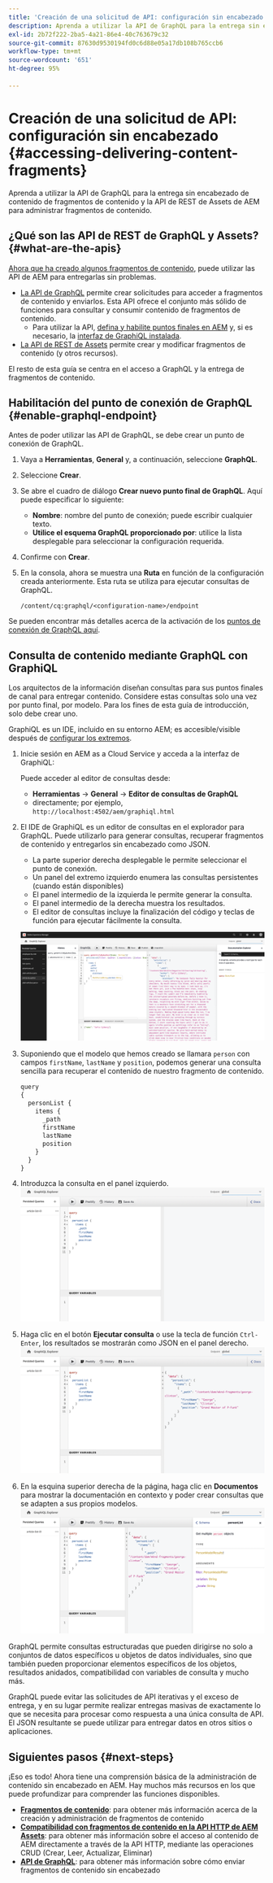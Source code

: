 ```yaml
---
title: 'Creación de una solicitud de API: configuración sin encabezado'
description: Aprenda a utilizar la API de GraphQL para la entrega sin encabezado de contenido de fragmentos de contenido y la API de REST de Assets de AEM para administrar fragmentos de contenido.
exl-id: 2b72f222-2ba5-4a21-86e4-40c763679c32
source-git-commit: 87630d9530194fd0c6d88e05a17db108b765ccb6
workflow-type: tm+mt
source-wordcount: '651'
ht-degree: 95%

---
```


# Creación de una solicitud de API: configuración sin encabezado {#accessing-delivering-content-fragments}

Aprenda a utilizar la API de GraphQL para la entrega sin encabezado de contenido de fragmentos de contenido y la API de REST de Assets de AEM para administrar fragmentos de contenido.

## ¿Qué son las API de REST de GraphQL y Assets? {#what-are-the-apis}

[Ahora que ha creado algunos fragmentos de contenido,](create-content-fragment.md) puede utilizar las API de AEM para entregarlas sin problemas.

* [La API de GraphQL](/help/headless/graphql-api/content-fragments.md) permite crear solicitudes para acceder a fragmentos de contenido y enviarlos. Esta API ofrece el conjunto más sólido de funciones para consultar y consumir contenido de fragmentos de contenido.
   * Para utilizar la API, [defina y habilite puntos finales en AEM](/help/headless/graphql-api/graphql-endpoint.md) y, si es necesario, la [interfaz de GraphiQL instalada](/help/headless/graphql-api/graphiql-ide.md).
* [La API de REST de Assets](/help/assets/content-fragments/assets-api-content-fragments.md) permite crear y modificar fragmentos de contenido (y otros recursos).

El resto de esta guía se centra en el acceso a GraphQL y la entrega de fragmentos de contenido.

## Habilitación del punto de conexión de GraphQL {#enable-graphql-endpoint}

Antes de poder utilizar las API de GraphQL, se debe crear un punto de conexión de GraphQL.

1. Vaya a **Herramientas**, **General** y, a continuación, seleccione **GraphQL**.
1. Seleccione **Crear**.
1. Se abre el cuadro de diálogo **Crear nuevo punto final de GraphQL**. Aquí puede especificar lo siguiente:
   * **Nombre**: nombre del punto de conexión; puede escribir cualquier texto.
   * **Utilice el esquema GraphQL proporcionado por**: utilice la lista desplegable para seleccionar la configuración requerida.
1. Confirme con **Crear**.
1. En la consola, ahora se muestra una **Ruta** en función de la configuración creada anteriormente. Esta ruta se utiliza para ejecutar consultas de GraphQL.

   ```
   /content/cq:graphql/<configuration-name>/endpoint
   ```

Se pueden encontrar más detalles acerca de la activación de los [puntos de conexión de GraphQL aquí](/help/headless/graphql-api/graphql-endpoint.md).

## Consulta de contenido mediante GraphQL con GraphiQL

Los arquitectos de la información diseñan consultas para sus puntos finales de canal para entregar contenido. Considere estas consultas solo una vez por punto final, por modelo. Para los fines de esta guía de introducción, solo debe crear uno.

GraphiQL es un IDE, incluido en su entorno AEM; es accesible/visible después de [configurar los extremos](#enable-graphql-endpoint).

1. Inicie sesión en AEM as a Cloud Service y acceda a la interfaz de GraphiQL:

   Puede acceder al editor de consultas desde:

   * **Herramientas** -> **General** -> **Editor de consultas de GraphQL**
   * directamente; por ejemplo, `http://localhost:4502/aem/graphiql.html`

1. El IDE de GraphiQL es un editor de consultas en el explorador para GraphQL. Puede utilizarlo para generar consultas, recuperar fragmentos de contenido y entregarlos sin encabezado como JSON.
   * La parte superior derecha desplegable le permite seleccionar el punto de conexión.
   * Un panel del extremo izquierdo enumera las consultas persistentes (cuando están disponibles)
   * El panel intermedio de la izquierda le permite generar la consulta.
   * El panel intermedio de la derecha muestra los resultados.
   * El editor de consultas incluye la finalización del código y teclas de función para ejecutar fácilmente la consulta.

   ![Editor de GraphiQL](../assets/graphiql.png)

1. Suponiendo que el modelo que hemos creado se llamara `person` con campos `firstName`, `lastName` y `position`, podemos generar una consulta sencilla para recuperar el contenido de nuestro fragmento de contenido.

   ```text
   query 
   {
     personList {
       items {
         _path
         firstName
         lastName
         position
       }
     }
   }
   ```

1. Introduzca la consulta en el panel izquierdo.
   ![Consulta de GraphiQL](../assets/graphiql-query.png)

1. Haga clic en el botón **Ejecutar consulta** o use la tecla de función `Ctrl-Enter`, los resultados se mostrarán como JSON en el panel derecho.
   ![Resultados de GraphiQL](../assets/graphiql-results.png)

1. En la esquina superior derecha de la página, haga clic en **Documentos** para mostrar la documentación en contexto y poder crear consultas que se adapten a sus propios modelos.
   ![Documentación de GraphiQL](../assets/graphiql-documentation.png)

GraphQL permite consultas estructuradas que pueden dirigirse no solo a conjuntos de datos específicos u objetos de datos individuales, sino que también pueden proporcionar elementos específicos de los objetos, resultados anidados, compatibilidad con variables de consulta y mucho más.

GraphQL puede evitar las solicitudes de API iterativas y el exceso de entrega, y en su lugar permite realizar entregas masivas de exactamente lo que se necesita para procesar como respuesta a una única consulta de API. El JSON resultante se puede utilizar para entregar datos en otros sitios o aplicaciones.

## Siguientes pasos {#next-steps}

¡Eso es todo! Ahora tiene una comprensión básica de la administración de contenido sin encabezado en AEM. Hay muchos más recursos en los que puede profundizar para comprender las funciones disponibles.

* **[Fragmentos de contenido](/help/sites-cloud/administering/content-fragments/managing.md)**: para obtener más información acerca de la creación y administración de fragmentos de contenido
* **[Compatibilidad con fragmentos de contenido en la API HTTP de AEM Assets](/help/assets/content-fragments/assets-api-content-fragments.md)**: para obtener más información sobre el acceso al contenido de AEM directamente a través de la API HTTP, mediante las operaciones CRUD (Crear, Leer, Actualizar, Eliminar)
* **[API de GraphQL](/help/headless/graphql-api/content-fragments.md)**: para obtener más información sobre cómo enviar fragmentos de contenido sin encabezado
